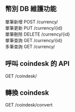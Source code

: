 ## 幣別 DB 維護功能
單筆新增 POST     /currency/ <br />
單筆更新 PUT      /currency/{id} <br />
單筆刪除 DELETE   /currency/{id} <br />
單筆查詢 GET      /currency/{id} <br />
多筆查詢 GET      /currency/ <br />

## 呼叫 coindesk 的 API 
GET /coindesk/

## 轉換 coindesk
GET /coindesk/convert